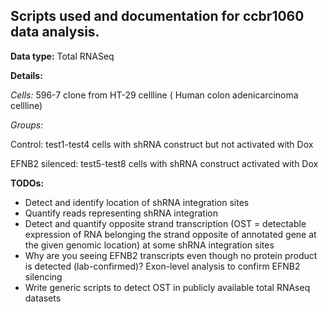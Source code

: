 ## Scripts used and documentation for ccbr1060 data analysis.


**Data type:** Total RNASeq

**Details:**

*Cells:* 596-7 clone from HT-29 cellline ( Human colon adenicarcinoma cellline) 

*Groups:* 

Control: test1-test4 cells with shRNA construct but not activated with Dox

EFNB2 silenced: test5-test8 cells with shRNA construct activated with Dox


**TODOs:**
* Detect and identify location of shRNA integration sites
* Quantify reads representing shRNA integration
* Detect and quantify opposite strand transcription (OST = detectable expression of RNA belonging the strand opposite of annotated gene at the given genomic location) at some shRNA integration sites
* Why are you seeing EFNB2 transcripts even though no protein product is detected (lab-confirmed)? Exon-level analysis to confirm EFNB2 silencing
* Write generic scripts to detect OST in publicly available total RNAseq datasets